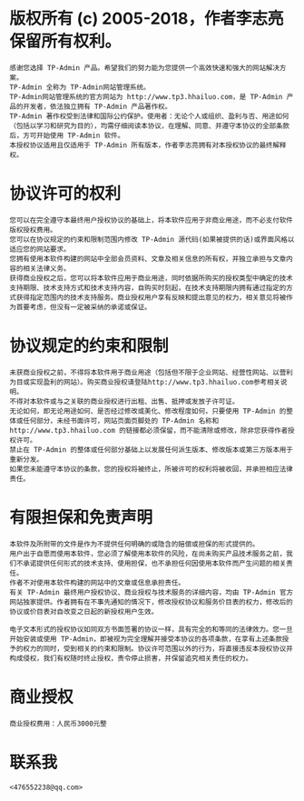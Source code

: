 # 版权所有 (c) 2005-2018，作者李志亮保留所有权利。

    感谢您选择 TP-Admin 产品。希望我们的努力能为您提供一个高效快速和强大的网站解决方案。
    TP-Admin 全称为 TP-Admin网站管理系统。
    TP-Admin网站管理系统的官方网站为 http://www.tp3.hhailuo.com，是 TP-Admin 产品的开发者，依法独立拥有 TP-Admin 产品著作权。
    TP-Admin 著作权受到法律和国际公约保护。使用者：无论个人或组织、盈利与否、用途如何（包括以学习和研究为目的），均需仔细阅读本协议，在理解、同意、并遵守本协议的全部条款后，方可开始使用 TP-Admin 软件。
    本授权协议适用且仅适用于 TP-Admin 所有版本，作者李志亮拥有对本授权协议的最终解释权。

# 协议许可的权利

    您可以在完全遵守本最终用户授权协议的基础上，将本软件应用于非商业用途，而不必支付软件版权授权费用。
    您可以在协议规定的约束和限制范围内修改 TP-Admin 源代码(如果被提供的话)或界面风格以适应您的网站要求。
    您拥有使用本软件构建的网站中全部会员资料、文章及相关信息的所有权，并独立承担与文章内容的相关法律义务。
    获得商业授权之后，您可以将本软件应用于商业用途，同时依据所购买的授权类型中确定的技术支持期限、技术支持方式和技术支持内容，自购买时刻起，在技术支持期限内拥有通过指定的方式获得指定范围内的技术支持服务。商业授权用户享有反映和提出意见的权力，相关意见将被作为首要考虑，但没有一定被采纳的承诺或保证。

# 协议规定的约束和限制

    未获商业授权之前，不得将本软件用于商业用途（包括但不限于企业网站、经营性网站、以营利为目或实现盈利的网站）。购买商业授权请登陆http://www.tp3.hhailuo.com参考相关说明。
    不得对本软件或与之关联的商业授权进行出租、出售、抵押或发放子许可证。
    无论如何，即无论用途如何、是否经过修改或美化、修改程度如何，只要使用 TP-Admin 的整体或任何部分，未经书面许可，网站页面页脚处的 TP-Admin 名称和 http://www.tp3.hhailuo.com 的链接都必须保留，而不能清除或修改，除非您获得作者授权许可。
    禁止在 TP-Admin 的整体或任何部分基础上以发展任何派生版本、修改版本或第三方版本用于重新分发。
    如果您未能遵守本协议的条款，您的授权将被终止，所被许可的权利将被收回，并承担相应法律责任。

# 有限担保和免责声明

    本软件及所附带的文件是作为不提供任何明确的或隐含的赔偿或担保的形式提供的。
    用户出于自愿而使用本软件，您必须了解使用本软件的风险，在尚未购买产品技术服务之前，我们不承诺提供任何形式的技术支持、使用担保，也不承担任何因使用本软件而产生问题的相关责任。
    作者不对使用本软件构建的网站中的文章或信息承担责任。
    有关 TP-Admin 最终用户授权协议、商业授权与技术服务的详细内容，均由 TP-Admin 官方网站独家提供。作者拥有在不事先通知的情况下，修改授权协议和服务价目表的权力，修改后的协议或价目表对自改变之日起的新授权用户生效。

    电子文本形式的授权协议如同双方书面签署的协议一样，具有完全的和等同的法律效力。您一旦开始安装或使用 TP-Admin，即被视为完全理解并接受本协议的各项条款，在享有上述条款授予的权力的同时，受到相关的约束和限制。协议许可范围以外的行为，将直接违反本授权协议并构成侵权，我们有权随时终止授权，责令停止损害，并保留追究相关责任的权力。

# 商业授权

    商业授权费用：人民币3000元整

# 联系我

    <476552238@qq.com>
